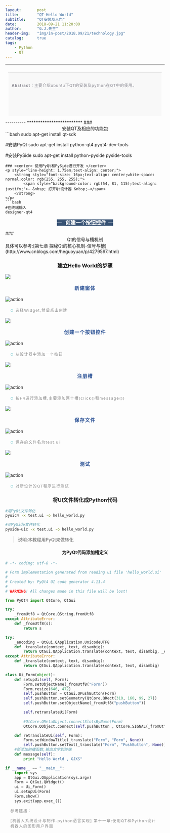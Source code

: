 ```yaml
---
layout:       post
title:        "QT-Hello World"
subtitle:     "QT安装及入门"
date:         2018-09-21 11:20:00
author:       "G.J.先生"
header-img:   "img/in-post/2018.09/21/technology.jpg"
catalog:      true
tags:
    - Python
    - QT
---
```

*****                 
<section label="Copyright Reserved by ipaiban.com." style="margin-right: 0em;margin-left: 0em;padding: 12px 10px;">
    <section label="Copyright Reserved by ipaiban.com." style="margin-right: 0em;margin-left: 0em;padding: 12px 10px;border-style: dotted none none;font-size: 14px;line-height: 28px;color: rgb(135, 134, 143);border-top-width: 1px;border-top-color: rgb(151, 151, 151);background-color: rgb(248, 248, 248);overflow-wrap: break-word !important;">
        <p style="margin-right: 0em;margin-left: 0em;text-align: justify;">
            <span style="letter-spacing: 1px;font-size: 12px;">
                <strong>Abstract：</strong>主要介绍ubuntu下QT的安装及python在QT中的使用。<br>  
                <br>  
                                                                     <br>  
            </span>
        </p>
    </section>
</section>                                                           
----------
*************************
### <center> 安装QT及相应的功能包 </center>
```bash
sudo apt-get install qt-sdk

#安装PyQt
sudo apt-get install python-qt4 pyqt4-dev-tools

#安装PySide
sudo apt-get install python-pyside pyside-tools

```
### <center> 使用PyQt和PySide进行开发 </center>
<p style="line-height: 1.75em;text-align: center;">
    <strong style="font-size: 16px;text-align: center;white-space: normal;color: rgb(255, 255, 255);">
        <span style="background-color: rgb(54, 81, 115);text-align: justify;">— &nbsp; 打开Qt设计器 &nbsp;—</span>
    </strong>
</p>
```bash
#在终端输入
designer-qt4
```
<p style="line-height: 1.75em;text-align: center;">
    <strong style="font-size: 16px;text-align: center;white-space: normal;color: rgb(255, 255, 255);">
        <span style="background-color: rgb(54, 81, 115);text-align: justify;">— &nbsp; 创建一个按钮控件 &nbsp;—</span>
    </strong>
</p>
### <center> Qt的信号与槽机制 </center>
具体可以参考:[第七章 探秘Qt的核心机制-信号与槽](http://www.cnblogs.com/heguoyuan/p/4279597.html)

### <center> 建立Hello World的步骤 </center>
<p><img class="" data-copyright="0" data-ratio="0.0859375" data-s="300,640" data-type="png" data-w="1280" src="http://peh4zwh28.bkt.clouddn.com/1.png" style="">
</p>
<p style="margin-right: 16px;margin-left: 16px;white-space: normal;max-width: 100%;min-height: 1em;caret-color: rgb(51, 51, 51);color: rgb(51, 51, 51);font-family: -apple-system-font, BlinkMacSystemFont, &quot;Helvetica Neue&quot;, &quot;PingFang SC&quot;, &quot;Hiragino Sans GB&quot;, &quot;Microsoft YaHei UI&quot;, &quot;Microsoft YaHei&quot;, Arial, sans-serif;font-size: 17px;letter-spacing: 0.5440000295639038px;text-align: center;box-sizing: border-box !important;word-wrap: break-word !important;">
    <span style="max-width: 100%;font-size: 15px;letter-spacing: 1.600000023841858px;box-sizing: border-box !important;word-wrap: break-word !important;">
        <strong style="max-width: 100%;box-sizing: border-box !important;word-wrap: break-word !important;">
            <strong style="max-width: 100%;color: rgb(47, 85, 151);box-sizing: border-box !important;word-wrap: break-word !important;">新建窗体</strong>
        </strong>
    </span>
</p>
<img src="http://pa59gape3.bkt.clouddn.com/qt1.png" alt="action">
<p style="margin-right: 16px;margin-left: 16px;max-width: 100%;min-height: 1em;caret-color: rgb(51, 51, 51);color: rgb(51, 51, 51);font-family: -apple-system-font, BlinkMacSystemFont, &quot;Helvetica Neue&quot;, &quot;PingFang SC&quot;, &quot;Hiragino Sans GB&quot;, &quot;Microsoft YaHei UI&quot;, &quot;Microsoft YaHei&quot;, Arial, sans-serif;font-size: 17px;letter-spacing: 0.5440000295639038px;text-align: justify;white-space: normal;box-sizing: border-box !important;word-wrap: break-word !important;">
    <span style="max-width: 100%;font-size: 15px;letter-spacing: 1.600000023841858px;box-sizing: border-box !important;word-wrap: break-word !important;"></span>
    <span style="max-width: 100%;font-size: 10px;color: rgb(110, 194, 201);box-sizing: border-box !important;word-wrap: break-word !important;"></span>
    <span style="max-width: 100%;box-sizing: border-box !important;word-wrap: break-word !important;"><span style="max-width: 100%;font-size: 10px;color: rgb(110, 194, 201);">○ &nbsp;</span><span style="max-width: 100%;color: rgb(136, 136, 136);font-size: 12px;letter-spacing: 1.600000023841858px;background-color: rgb(255, 255, 255);">选择Widget,然后点击创建</span>
</span>
<br>
</p>
<p><img class="" data-copyright="0" data-ratio="0.0859375" data-s="300,640" data-type="png" data-w="1280" src="http://peh4zwh28.bkt.clouddn.com/2.png" style="">
</p>
<p style="margin-right: 16px;margin-left: 16px;white-space: normal;max-width: 100%;min-height: 1em;caret-color: rgb(51, 51, 51);color: rgb(51, 51, 51);font-family: -apple-system-font, BlinkMacSystemFont, &quot;Helvetica Neue&quot;, &quot;PingFang SC&quot;, &quot;Hiragino Sans GB&quot;, &quot;Microsoft YaHei UI&quot;, &quot;Microsoft YaHei&quot;, Arial, sans-serif;font-size: 17px;letter-spacing: 0.5440000295639038px;text-align: center;box-sizing: border-box !important;word-wrap: break-word !important;">
    <span style="max-width: 100%;font-size: 15px;letter-spacing: 1.600000023841858px;box-sizing: border-box !important;word-wrap: break-word !important;">
        <strong style="max-width: 100%;box-sizing: border-box !important;word-wrap: break-word !important;">
            <strong style="max-width: 100%;color: rgb(47, 85, 151);box-sizing: border-box !important;word-wrap: break-word !important;">创建一个按钮控件</strong>
        </strong>
    </span>
</p>
<img src="http://pa59gape3.bkt.clouddn.com/qt2.png" alt="action">
<p style="margin-right: 16px;margin-left: 16px;max-width: 100%;min-height: 1em;caret-color: rgb(51, 51, 51);color: rgb(51, 51, 51);font-family: -apple-system-font, BlinkMacSystemFont, &quot;Helvetica Neue&quot;, &quot;PingFang SC&quot;, &quot;Hiragino Sans GB&quot;, &quot;Microsoft YaHei UI&quot;, &quot;Microsoft YaHei&quot;, Arial, sans-serif;font-size: 17px;letter-spacing: 0.5440000295639038px;text-align: justify;white-space: normal;box-sizing: border-box !important;word-wrap: break-word !important;">
    <span style="max-width: 100%;font-size: 15px;letter-spacing: 1.600000023841858px;box-sizing: border-box !important;word-wrap: break-word !important;"></span>
    <span style="max-width: 100%;font-size: 10px;color: rgb(110, 194, 201);box-sizing: border-box !important;word-wrap: break-word !important;"></span>
    <span style="max-width: 100%;box-sizing: border-box !important;word-wrap: break-word !important;"><span style="max-width: 100%;font-size: 10px;color: rgb(110, 194, 201);">○ &nbsp;</span><span style="max-width: 100%;color: rgb(136, 136, 136);font-size: 12px;letter-spacing: 1.600000023841858px;background-color: rgb(255, 255, 255);">从设计器中添加一个按钮</span>
</span>
<br>
</p>
<p><img class="" data-copyright="0" data-ratio="0.0859375" data-s="300,640" data-type="png" data-w="1280" src="http://peh4zwh28.bkt.clouddn.com/3.png" style="">
</p>
<p style="margin-right: 16px;margin-left: 16px;white-space: normal;max-width: 100%;min-height: 1em;caret-color: rgb(51, 51, 51);color: rgb(51, 51, 51);font-family: -apple-system-font, BlinkMacSystemFont, &quot;Helvetica Neue&quot;, &quot;PingFang SC&quot;, &quot;Hiragino Sans GB&quot;, &quot;Microsoft YaHei UI&quot;, &quot;Microsoft YaHei&quot;, Arial, sans-serif;font-size: 17px;letter-spacing: 0.5440000295639038px;text-align: center;box-sizing: border-box !important;word-wrap: break-word !important;">
    <span style="max-width: 100%;font-size: 15px;letter-spacing: 1.600000023841858px;box-sizing: border-box !important;word-wrap: break-word !important;">
        <strong style="max-width: 100%;box-sizing: border-box !important;word-wrap: break-word !important;">
            <strong style="max-width: 100%;color: rgb(47, 85, 151);box-sizing: border-box !important;word-wrap: break-word !important;">注册槽</strong>
        </strong>
    </span>
</p>
<img src="http://pa59gape3.bkt.clouddn.com/qt5.png" alt="action">
<p style="margin-right: 16px;margin-left: 16px;max-width: 100%;min-height: 1em;caret-color: rgb(51, 51, 51);color: rgb(51, 51, 51);font-family: -apple-system-font, BlinkMacSystemFont, &quot;Helvetica Neue&quot;, &quot;PingFang SC&quot;, &quot;Hiragino Sans GB&quot;, &quot;Microsoft YaHei UI&quot;, &quot;Microsoft YaHei&quot;, Arial, sans-serif;font-size: 17px;letter-spacing: 0.5440000295639038px;text-align: justify;white-space: normal;box-sizing: border-box !important;word-wrap: break-word !important;">
    <span style="max-width: 100%;font-size: 15px;letter-spacing: 1.600000023841858px;box-sizing: border-box !important;word-wrap: break-word !important;"></span>
    <span style="max-width: 100%;font-size: 10px;color: rgb(110, 194, 201);box-sizing: border-box !important;word-wrap: break-word !important;"></span>
    <span style="max-width: 100%;box-sizing: border-box !important;word-wrap: break-word !important;"><span style="max-width: 100%;font-size: 10px;color: rgb(110, 194, 201);">○ &nbsp;</span><span style="max-width: 100%;color: rgb(136, 136, 136);font-size: 12px;letter-spacing: 1.600000023841858px;background-color: rgb(255, 255, 255);">按F4进行添加槽,主要添加两个槽(click()和message())</span>
</span>
<br>
</p>
<p><img class="" data-copyright="0" data-ratio="0.0859375" data-s="300,640" data-type="png" data-w="1280" src="http://peh4zwh28.bkt.clouddn.com/4.png" style="">
</p>
<p style="margin-right: 16px;margin-left: 16px;white-space: normal;max-width: 100%;min-height: 1em;caret-color: rgb(51, 51, 51);color: rgb(51, 51, 51);font-family: -apple-system-font, BlinkMacSystemFont, &quot;Helvetica Neue&quot;, &quot;PingFang SC&quot;, &quot;Hiragino Sans GB&quot;, &quot;Microsoft YaHei UI&quot;, &quot;Microsoft YaHei&quot;, Arial, sans-serif;font-size: 17px;letter-spacing: 0.5440000295639038px;text-align: center;box-sizing: border-box !important;word-wrap: break-word !important;">
    <span style="max-width: 100%;font-size: 15px;letter-spacing: 1.600000023841858px;box-sizing: border-box !important;word-wrap: break-word !important;">
        <strong style="max-width: 100%;box-sizing: border-box !important;word-wrap: break-word !important;">
            <strong style="max-width: 100%;color: rgb(47, 85, 151);box-sizing: border-box !important;word-wrap: break-word !important;">保存文件</strong>
        </strong>
    </span>
</p>
<img src="http://pa59gape3.bkt.clouddn.com/qt6.png" alt="action">
<p style="margin-right: 16px;margin-left: 16px;max-width: 100%;min-height: 1em;caret-color: rgb(51, 51, 51);color: rgb(51, 51, 51);font-family: -apple-system-font, BlinkMacSystemFont, &quot;Helvetica Neue&quot;, &quot;PingFang SC&quot;, &quot;Hiragino Sans GB&quot;, &quot;Microsoft YaHei UI&quot;, &quot;Microsoft YaHei&quot;, Arial, sans-serif;font-size: 17px;letter-spacing: 0.5440000295639038px;text-align: justify;white-space: normal;box-sizing: border-box !important;word-wrap: break-word !important;">
    <span style="max-width: 100%;font-size: 15px;letter-spacing: 1.600000023841858px;box-sizing: border-box !important;word-wrap: break-word !important;"></span>
    <span style="max-width: 100%;font-size: 10px;color: rgb(110, 194, 201);box-sizing: border-box !important;word-wrap: break-word !important;"></span>
    <span style="max-width: 100%;box-sizing: border-box !important;word-wrap: break-word !important;"><span style="max-width: 100%;font-size: 10px;color: rgb(110, 194, 201);">○ &nbsp;</span><span style="max-width: 100%;color: rgb(136, 136, 136);font-size: 12px;letter-spacing: 1.600000023841858px;background-color: rgb(255, 255, 255);">保存的文件名为test.ui</span>
</span>
<br>
</p>
<p><img class="" data-copyright="0" data-ratio="0.0859375" data-s="300,640" data-type="png" data-w="1280" src="http://peh4zwh28.bkt.clouddn.com/5.png" style="">
</p>
<p style="margin-right: 16px;margin-left: 16px;white-space: normal;max-width: 100%;min-height: 1em;caret-color: rgb(51, 51, 51);color: rgb(51, 51, 51);font-family: -apple-system-font, BlinkMacSystemFont, &quot;Helvetica Neue&quot;, &quot;PingFang SC&quot;, &quot;Hiragino Sans GB&quot;, &quot;Microsoft YaHei UI&quot;, &quot;Microsoft YaHei&quot;, Arial, sans-serif;font-size: 17px;letter-spacing: 0.5440000295639038px;text-align: center;box-sizing: border-box !important;word-wrap: break-word !important;">
    <span style="max-width: 100%;font-size: 15px;letter-spacing: 1.600000023841858px;box-sizing: border-box !important;word-wrap: break-word !important;">
        <strong style="max-width: 100%;box-sizing: border-box !important;word-wrap: break-word !important;">
            <strong style="max-width: 100%;color: rgb(47, 85, 151);box-sizing: border-box !important;word-wrap: break-word !important;">测试</strong>
        </strong>
    </span>
</p>
<img src="http://pa59gape3.bkt.clouddn.com/qt7.png" alt="action">
<p style="margin-right: 16px;margin-left: 16px;max-width: 100%;min-height: 1em;caret-color: rgb(51, 51, 51);color: rgb(51, 51, 51);font-family: -apple-system-font, BlinkMacSystemFont, &quot;Helvetica Neue&quot;, &quot;PingFang SC&quot;, &quot;Hiragino Sans GB&quot;, &quot;Microsoft YaHei UI&quot;, &quot;Microsoft YaHei&quot;, Arial, sans-serif;font-size: 17px;letter-spacing: 0.5440000295639038px;text-align: justify;white-space: normal;box-sizing: border-box !important;word-wrap: break-word !important;">
    <span style="max-width: 100%;font-size: 15px;letter-spacing: 1.600000023841858px;box-sizing: border-box !important;word-wrap: break-word !important;"></span>
    <span style="max-width: 100%;font-size: 10px;color: rgb(110, 194, 201);box-sizing: border-box !important;word-wrap: break-word !important;"></span>
    <span style="max-width: 100%;box-sizing: border-box !important;word-wrap: break-word !important;"><span style="max-width: 100%;font-size: 10px;color: rgb(110, 194, 201);">○ &nbsp;</span><span style="max-width: 100%;color: rgb(136, 136, 136);font-size: 12px;letter-spacing: 1.600000023841858px;background-color: rgb(255, 255, 255);">对新设计的QT程序进行测试</span>
</span>
<br>
</p>

### <center> 将UI文件转化成Python代码 </center>
```bash
#用PyQt文件转化
pyuic4 -x test.ui -o hello_world.py

#用PySide文件转化
pyside-uic -x test.ui -o hello_world.py
```
>说明:本教程用PyQt来做转化

#### <center> 为PyQt代码添加槽定义 </center>
```python
# -*- coding: utf-8 -*-

# Form implementation generated from reading ui file 'hello_world.ui'
#
# Created by: PyQt4 UI code generator 4.11.4
#
# WARNING! All changes made in this file will be lost!

from PyQt4 import QtCore, QtGui

try:
    _fromUtf8 = QtCore.QString.fromUtf8
except AttributeError:
    def _fromUtf8(s):
        return s

try:
    _encoding = QtGui.QApplication.UnicodeUTF8
    def _translate(context, text, disambig):
        return QtGui.QApplication.translate(context, text, disambig, _encoding)
except AttributeError:
    def _translate(context, text, disambig):
        return QtGui.QApplication.translate(context, text, disambig)

class Ui_Form(object):
    def setupUi(self, Form):
        Form.setObjectName(_fromUtf8("Form"))
        Form.resize(646, 472)
        self.pushButton = QtGui.QPushButton(Form)
        self.pushButton.setGeometry(QtCore.QRect(310, 160, 99, 27))
        self.pushButton.setObjectName(_fromUtf8("pushButton"))

        self.retranslateUi(Form)
        
        #QtCore.QMetaObject.connectSlotsByName(Form)
        QtCore.QObject.connect(self.pushButton , QtCore.SIGNAL(_fromUtf8("clicked()")) , self.message)

    def retranslateUi(self, Form):
        Form.setWindowTitle(_translate("Form", "Form", None))
        self.pushButton.setText(_translate("Form", "PushButton", None))
    #新添加的槽函数,输出文字到终端
    def message(self):
        print "Hello World , GJXS"

if __name__ == "__main__":
    import sys
    app = QtGui.QApplication(sys.argv)
    Form = QtGui.QWidget()
    ui = Ui_Form()
    ui.setupUi(Form)
    Form.show()
    sys.exit(app.exec_())
```

<p style="margin-right: 16px;margin-left: 16px;white-space: normal;max-width: 100%;min-height: 1em;caret-color: rgb(51, 51, 51);color: rgb(51, 51, 51);text-align: left;">
    <span style="letter-spacing: 1.600000023841858px;color: rgb(136, 136, 136);font-size: 12px;">参考链接：</span>
</p>
<p style="margin-right: 16px;margin-left: 16px;white-space: normal;max-width: 100%;min-height: 1em;caret-color: rgb(51, 51, 51);color: rgb(51, 51, 51);text-align: left;">
    <span style="letter-spacing: 1.600000023841858px;color: rgb(136, 136, 136);font-size: 12px;">[机器人系统设计与制作-python语言实现]&nbsp;第十一章:使用QT和Python设计机器人的图形用户界面</span>
</p>
























